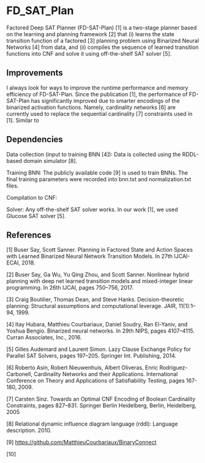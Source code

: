 # FD_SAT_Plan

Factored Deep SAT Planner (FD-SAT-Plan) [1] is a two-stage planner based on the learning and planning framework [2] that (i) learns the state transition function of a factored [3] planning problem using Binarized Neural Networks [4] from data, and (ii) compiles the sequence of learned transition functions into CNF and solve it using off-the-shelf SAT solver [5].

## Improvements

I always look for ways to improve the runtime performance and memory efficiency of FD-SAT-Plan. Since the publication [1], the performance of FD-SAT-Plan has significantly improved due to smarter encodings of the binarized activation functions. Namely, cardinality networks [6] are currently used to replace the sequential cardinality [7] constraints used in [1]. Similar to 

## Dependencies

Data collection (input to training BNN [4]): Data is collected using the RDDL-based domain simulator [8]. 

Training BNN: The publicly available code [9] is used to train BNNs. The final training parameters were recorded into bnn.txt and normalization.txt files.

Compilation to CNF: 

Solver: Any off-the-shelf SAT solver works. In our work [1], we used Glucose SAT solver [5].

## References
[1] Buser Say, Scott Sanner. Planning in Factored State and Action Spaces with Learned Binarized Neural Network Transition Models. In 27th IJCAI-ECAI, 2018.

[2] Buser Say, Ga Wu, Yu Qing Zhou, and Scott Sanner. Nonlinear hybrid planning with deep net learned transition models and mixed-integer linear programming. In 26th IJCAI, pages 750–756, 2017.

[3] Craig Boutilier, Thomas Dean, and Steve Hanks. Decision-theoretic planning: Structural assumptions and computational leverage. JAIR, 11(1):1–94, 1999.

[4] Itay Hubara, Matthieu Courbariaux, Daniel Soudry, Ran El-Yaniv, and Yoshua Bengio. Binarized neural networks. In 29th NIPS, pages 4107–4115. Curran Associates, Inc., 2016.

[5] Gilles Audemard and Laurent Simon. Lazy Clause Exchange Policy for Parallel SAT Solvers, pages 197–205. Springer Int. Publishing, 2014.

[6] Roberto Asin, Robert Nieuwenhuis, Albert Oliveras, Enric Rodriguez-Carbonell, Cardinality Networks and their Applications. International Conference on Theory and Applications of Satisfiability Testing, pages 167-180, 2009.

[7] Carsten Sinz. Towards an Optimal CNF Encoding of Boolean Cardinality Constraints, pages 827–831. Springer Berlin Heidelberg, Berlin, Heidelberg, 2005

[8] Relational dynamic influence diagram language (rddl): Language description. 2010.

[9] https://github.com/MatthieuCourbariaux/BinaryConnect

[10]
